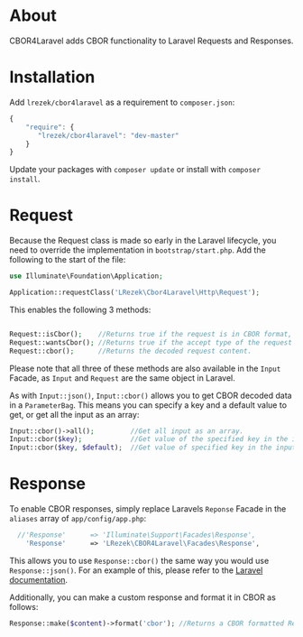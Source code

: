 About
=============

CBOR4Laravel adds CBOR functionality to Laravel Requests and Responses.

Installation
=============

Add `lrezek/cbor4laravel` as a requirement to `composer.json`:

```JavaScript
{
    "require": {
       "lrezek/cbor4laravel": "dev-master"
    }
}
```

Update your packages with `composer update` or install with `composer install`.

Request
=============
Because the Request class is made so early in the Laravel lifecycle, you need to override the implementation in `bootstrap/start.php`. Add the following to the start of the file:

```PHP
use Illuminate\Foundation\Application;

Application::requestClass('LRezek\Cbor4Laravel\Http\Request');
```

This enables the following 3 methods:

```PHP

Request::isCbor();    //Returns true if the request is in CBOR format, false otherwise.
Request::wantsCbor(); //Returns true if the accept type of the request is CBOR, false otherwise.
Request::cbor();      //Returns the decoded request content.

```

Please note that all three of these methods are also available in the `Input` Facade, as `Input` and `Request` are the same object in Laravel.

As with `Input::json()`, `Input::cbor()` allows you to get CBOR decoded data in a `ParameterBag`. This means you can specify a key and a default value to get, or get all the input as an array:

```PHP
Input::cbor()->all();         //Get all input as an array.
Input::cbor($key);            //Get value of the specified key in the input.
Input::cbor($key, $default);  //Get value of specified key in the input, or the specified $default if the key isn't found.
```

Response
=============
To enable CBOR responses, simply replace Laravels `Reponse` Facade in the `aliases` array of `app/config/app.php`:

```PHP
  //'Response'      => 'Illuminate\Support\Facades\Response',
    'Response'      => 'LRezek\CBOR4Laravel\Facades\Response',
```

This allows you to use `Response::cbor()` the same way you would use `Response::json()`. For an example of this, please refer to the [Laravel documentation](http://laravel.com/docs/4.2/responses#special-responses).

Additionally, you can make a custom response and format it in CBOR as follows:

```PHP
Response::make($content)->format('cbor'); //Returns a CBOR formatted Response.
```
